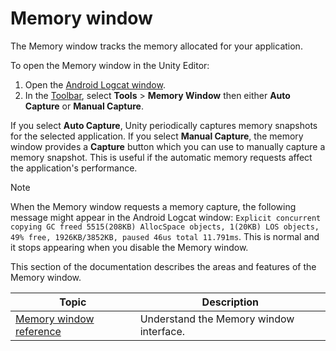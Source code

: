 # Memory window

The Memory window tracks the memory allocated for your application.

To open the Memory window in the Unity Editor:

1. Open the [Android Logcat window](android-logcat-window.md).
2. In the [Toolbar](android-logcat-window.md#toolbar), select **Tools** > **Memory Window** then either **Auto Capture** or **Manual Capture**.

If you select **Auto Capture**, Unity periodically captures memory snapshots for the selected application. If you select **Manual Capture**, the memory window provides a **Capture** button which you can use to manually capture a memory snapshot. This is useful if the automatic memory requests affect the application's performance.

> [!NOTE]
> When the Memory window requests a memory capture, the following message might appear in the Android Logcat window: `Explicit concurrent copying GC freed 5515(208KB) AllocSpace objects, 1(20KB) LOS objects, 49% free, 1926KB/3852KB, paused 46us total 11.791ms`. This is normal and it stops appearing when you disable the Memory window.

This section of the documentation describes the areas and features of the Memory window.

| **Topic**                                             | **Description**                         |
| ----------------------------------------------------- | --------------------------------------- |
| [Memory window reference](memory-window-reference.md) | Understand the Memory window interface. |